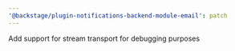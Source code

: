 ```yaml
---
'@backstage/plugin-notifications-backend-module-email': patch
---
```


Add support for stream transport for debugging purposes
